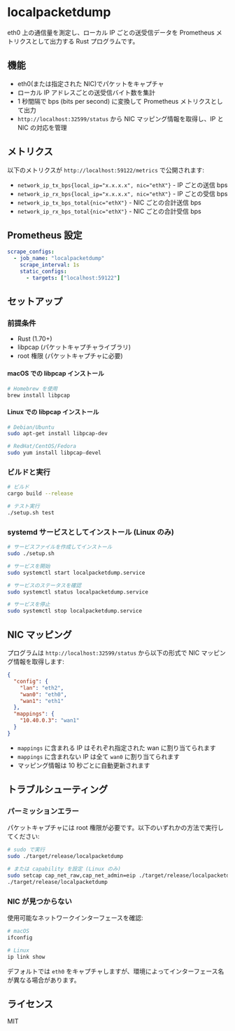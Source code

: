 # localpacketdump

eth0 上の通信量を測定し、ローカル IP ごとの送受信データを Prometheus メトリクスとして出力する Rust プログラムです。

## 機能

- eth0(または指定された NIC)でパケットをキャプチャ
- ローカル IP アドレスごとの送受信バイト数を集計
- 1 秒間隔で bps (bits per second) に変換して Prometheus メトリクスとして出力
- `http://localhost:32599/status` から NIC マッピング情報を取得し、IP と NIC の対応を管理

## メトリクス

以下のメトリクスが `http://localhost:59122/metrics` で公開されます:

- `network_ip_tx_bps{local_ip="x.x.x.x", nic="ethX"}` - IP ごとの送信 bps
- `network_ip_rx_bps{local_ip="x.x.x.x", nic="ethX"}` - IP ごとの受信 bps
- `network_ip_tx_bps_total{nic="ethX"}` - NIC ごとの合計送信 bps
- `network_ip_rx_bps_total{nic="ethX"}` - NIC ごとの合計受信 bps

## Prometheus 設定

```yaml
scrape_configs:
  - job_name: "localpacketdump"
    scrape_interval: 1s
    static_configs:
      - targets: ["localhost:59122"]
```

## セットアップ

### 前提条件

- Rust (1.70+)
- libpcap (パケットキャプチャライブラリ)
- root 権限 (パケットキャプチャに必要)

#### macOS での libpcap インストール

```bash
# Homebrew を使用
brew install libpcap
```

#### Linux での libpcap インストール

```bash
# Debian/Ubuntu
sudo apt-get install libpcap-dev

# RedHat/CentOS/Fedora
sudo yum install libpcap-devel
```

### ビルドと実行

```bash
# ビルド
cargo build --release

# テスト実行
./setup.sh test
```

### systemd サービスとしてインストール (Linux のみ)

```bash
# サービスファイルを作成してインストール
sudo ./setup.sh

# サービスを開始
sudo systemctl start localpacketdump.service

# サービスのステータスを確認
sudo systemctl status localpacketdump.service

# サービスを停止
sudo systemctl stop localpacketdump.service
```

## NIC マッピング

プログラムは `http://localhost:32599/status` から以下の形式で NIC マッピング情報を取得します:

```json
{
  "config": {
    "lan": "eth2",
    "wan0": "eth0",
    "wan1": "eth1"
  },
  "mappings": {
    "10.40.0.3": "wan1"
  }
}
```

- `mappings` に含まれる IP はそれぞれ指定された wan に割り当てられます
- `mappings` に含まれない IP は全て `wan0` に割り当てられます
- マッピング情報は 10 秒ごとに自動更新されます

## トラブルシューティング

### パーミッションエラー

パケットキャプチャには root 権限が必要です。以下のいずれかの方法で実行してください:

```bash
# sudo で実行
sudo ./target/release/localpacketdump

# または capability を設定 (Linux のみ)
sudo setcap cap_net_raw,cap_net_admin=eip ./target/release/localpacketdump
./target/release/localpacketdump
```

### NIC が見つからない

使用可能なネットワークインターフェースを確認:

```bash
# macOS
ifconfig

# Linux
ip link show
```

デフォルトでは `eth0` をキャプチャしますが、環境によってインターフェース名が異なる場合があります。

## ライセンス

MIT
